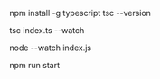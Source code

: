 npm install -g typescript
tsc --version

<!-- 
npm install -g ts-node typescript '@types/node'
ts-node index.ts 
-->

<!-- Run this command in 1st terminal terminal  -->
tsc index.ts --watch

<!-- Run this command in 2nd terminal terminal -->
node --watch index.js

<!-- command from package.json -->
npm run start